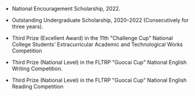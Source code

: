 - National Encouragement Scholarship, 2022.

- ​​Outstanding Undergraduate Scholarship​​, 2020–2022 (Consecutively for three years).

- ​Third Prize (Excellent Award)​​ in the 11th "Challenge Cup" National College Students' Extracurricular Academic and Technological Works Competition

- Third Prize (National Level)​​ in the FLTRP "Guocai Cup" National English Writing Competition.

- Third Prize (National Level)​​ in the FLTRP "Guocai Cup" National English Reading Competition